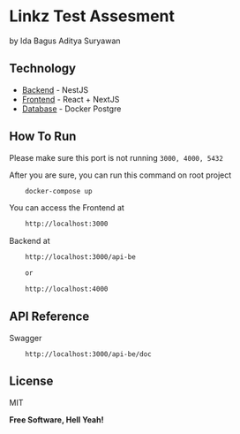# Linkz Test Assesment

by Ida Bagus Aditya Suryawan

## Technology

- [Backend] - NestJS
- [Frontend] - React + NextJS
- [Database] - Docker Postgre

## How To Run

Please make sure this port is not running
`3000, 4000, 5432`

After you are sure, you can run this command on root project

```sh
    docker-compose up
```

You can access the Frontend at

```sh
    http://localhost:3000
```

Backend at

```sh
    http://localhost:3000/api-be

    or

    http://localhost:4000
```

## API Reference

Swagger

```
    http://localhost:3000/api-be/doc
```

## License

MIT

**Free Software, Hell Yeah!**

[//]: # "These are reference links used in the body of this note and get stripped out when the markdown processor does its job. There is no need to format nicely because it shouldn't be seen. Thanks SO - http://stackoverflow.com/questions/4823468/store-comments-in-markdown-syntax"
[backend]: https://nestjs.com/
[frontend]: https://nextjs.org
[database]: https://hub.docker.com/_/postgres
